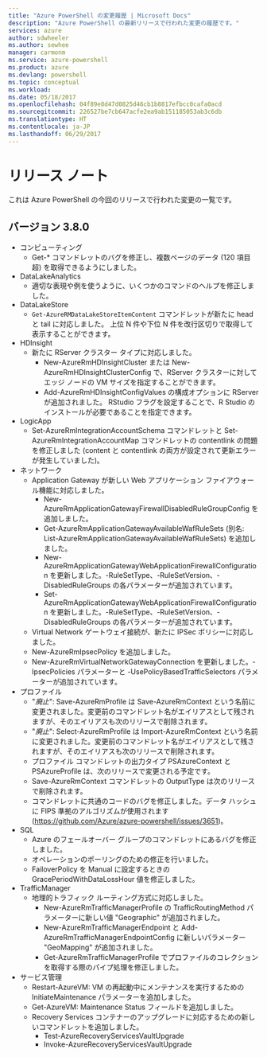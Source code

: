```yaml
---
title: "Azure PowerShell の変更履歴 | Microsoft Docs"
description: "Azure PowerShell の最新リリースで行われた変更の履歴です。"
services: azure
author: sdwheeler
ms.author: sewhee
manager: carmonm
ms.service: azure-powershell
ms.product: azure
ms.devlang: powershell
ms.topic: conceptual
ms.workload: 
ms.date: 05/18/2017
ms.openlocfilehash: 04f89e8d47d0825d46cb1b8817efbcc0cafa0acd
ms.sourcegitcommit: 226527be7cb647acfe2ea9ab151185053ab3c6db
ms.translationtype: HT
ms.contentlocale: ja-JP
ms.lasthandoff: 06/29/2017
---
```

# <a name="release-notes"></a>リリース ノート

これは Azure PowerShell の今回のリリースで行われた変更の一覧です。

## <a name="version-380"></a>バージョン 3.8.0
* コンピューティング
  - Get-* コマンドレットのバグを修正し、複数ページのデータ (120 項目超) を取得できるようにしました。
* DataLakeAnalytics
  - 適切な表現や例を使うように、いくつかのコマンドのヘルプを修正しました。
* DataLakeStore
  - `Get-AzureRMDataLakeStoreItemContent` コマンドレットが新たに head と tail に対応しました。 上位 N 件や下位 N 件を改行区切りで取得して表示することができます。
* HDInsight
  - 新たに RServer クラスター タイプに対応しました。
    + New-AzureRmHDInsightCluster または New-AzureRmHDInsightClusterConfig で、RServer クラスターに対してエッジ ノードの VM サイズを指定することができます。
    + Add-AzureRmHDInsightConfigValues の構成オプションに RServer が追加されました。 RStudio フラグを設定することで、R Studio のインストールが必要であることを指定できます。
* LogicApp
  - Set-AzureRmIntegrationAccountSchema コマンドレットと Set-AzureRmIntegrationAccountMap コマンドレットの contentlink の問題を修正しました (content と contentlink の両方が設定されて更新エラーが発生していました)。
* ネットワーク
  - Application Gateway が新しい Web アプリケーション ファイアウォール機能に対応しました。
    + New-AzureRmApplicationGatewayFirewallDisabledRuleGroupConfig を追加しました。
    + Get-AzureRmApplicationGatewayAvailableWafRuleSets (別名: List-AzureRmApplicationGatewayAvailableWafRuleSets) を追加しました。
    + New-AzureRmApplicationGatewayWebApplicationFirewallConfiguration を更新しました。-RuleSetType、-RuleSetVersion、-DisabledRuleGroups の各パラメーターが追加されています。
    + Set-AzureRmApplicationGatewayWebApplicationFirewallConfiguration を更新しました。-RuleSetType、-RuleSetVersion、-DisabledRuleGroups の各パラメーターが追加されています。
  - Virtual Network ゲートウェイ接続が、新たに IPSec ポリシーに対応しました。
  - New-AzureRmIpsecPolicy を追加しました。
  - New-AzureRmVirtualNetworkGatewayConnection を更新しました。-IpsecPolicies パラメーターと -UsePolicyBasedTrafficSelectors パラメーターが追加されています。
* プロファイル
  - "*廃止*": Save-AzureRmProfile は Save-AzureRmContext という名前に変更されました。変更前のコマンドレット名がエイリアスとして残されますが、そのエイリアスも次のリリースで削除されます。
  - "*廃止*": Select-AzureRmProfile は Import-AzureRmContext という名前に変更されました。変更前のコマンドレット名がエイリアスとして残されますが、そのエイリアスも次のリリースで削除されます。
  - プロファイル コマンドレットの出力タイプ PSAzureContext と PSAzureProfile は、次のリリースで変更される予定です。
  - Save-AzureRmContext コマンドレットの OutputType は次のリリースで削除されます。
  - コマンドレットに共通のコードのバグを修正しました。データ ハッシュに FIPS 準拠のアルゴリズムが使用されます (https://github.com/Azure/azure-powershell/issues/3651)。
* SQL
  - Azure のフェールオーバー グループのコマンドレットにあるバグを修正しました。
  - オペレーションのポーリングのための修正を行いました。
  - FailoverPolicy を Manual に設定するときの GracePeriodWithDataLossHour 値を修正しました。
* TrafficManager
  - 地理的トラフィック ルーティング方式に対応しました。
    + New-AzureRmTrafficManagerProfile の TrafficRoutingMethod パラメーターに新しい値 "Geographic" が追加されました。
    + New-AzureRmTrafficManagerEndpoint と Add-AzureRmTrafficManagerEndpointConfig に新しいパラメーター "GeoMapping" が追加されました。
    + Get-AzureRmTrafficManagerProfile でプロファイルのコレクションを取得する際のパイプ処理を修正しました。
* サービス管理
  - Restart-AzureVM: VM の再起動中にメンテナンスを実行するための InitiateMaintenance パラメーターを追加しました。
  - Get-AzureVM: Maintenance Status フィールドを追加しました。
  - Recovery Services コンテナーのアップグレードに対応するための新しいコマンドレットを追加しました。
    + Test-AzureRecoveryServicesVaultUpgrade
    + Invoke-AzureRecoveryServicesVaultUpgrade
